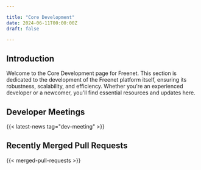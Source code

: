```yaml
---

title: "Core Development"  
date: 2024-06-11T00:00:00Z  
draft: false  

---
```


## Introduction

Welcome to the Core Development page for Freenet. This section is dedicated to the development of the Freenet platform itself, ensuring its robustness, scalability, and efficiency. Whether you're an experienced developer or a newcomer, you'll find essential resources and updates here.

## Developer Meetings

{{< latest-news tag="dev-meeting" >}}

## Recently Merged Pull Requests

{{< merged-pull-requests >}}
